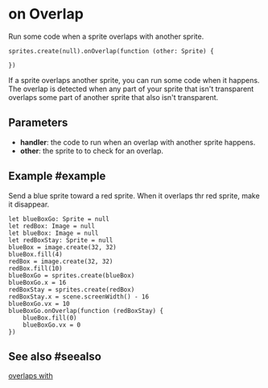# on Overlap

Run some code when a sprite overlaps with another sprite.

```sig
sprites.create(null).onOverlap(function (other: Sprite) {

})
```

If a sprite overlaps another sprite, you can run some code when it happens. The overlap is detected when any part of your sprite that isn't transparent overlaps some part of another sprite that also isn't transparent.

## Parameters

* **handler**: the code to run when an overlap with another sprite happens.
* **other**: the sprite to to check for an overlap.

## Example #example

Send a blue sprite toward a red sprite. When it overlaps thr red sprite, make it disappear.

```blocks
let blueBoxGo: Sprite = null
let redBox: Image = null
let blueBox: Image = null
let redBoxStay: Sprite = null
blueBox = image.create(32, 32)
blueBox.fill(4)
redBox = image.create(32, 32)
redBox.fill(10)
blueBoxGo = sprites.create(blueBox)
blueBoxGo.x = 16
redBoxStay = sprites.create(redBox)
redBoxStay.x = scene.screenWidth() - 16
blueBoxGo.vx = 10
blueBoxGo.onOverlap(function (redBoxStay) {
    blueBox.fill(0)
    blueBoxGo.vx = 0
})
```

## See also #seealso

[overlaps with](/reference/sprites/sprite/overlaps-with)
